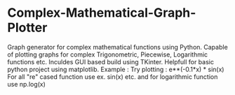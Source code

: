 # Complex-Mathematical-Graph-Plotter
Graph generator for complex mathematical functions using Python.
Capable of plotting graphs for complex Trigonometric, Piecewise, Logarithmic functions etc.
Inculdes GUI based build using TKinter.
Helpfull for basic python project using matplotlib.
Example :
Try plotting : e**(-0.1*x) * sin(x)
For all "re" cased function use ex. sin(x) etc. and for logarithmic function use np.log(x)


